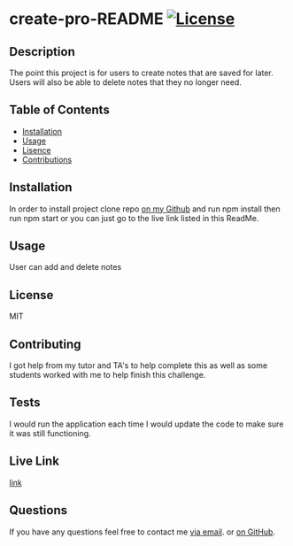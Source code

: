 # create-pro-README [![License](https://img.shields.io/static/v1?label=License&message=MIT&color=blueviolet&style=for-the-badge)](https://opensource.org/licenses/MIT)
## Description
The point this project is for users to create notes that are saved for later. Users will also be able to delete notes that they no longer need.

## Table of Contents
- [Installation](#installation)
- [Usage](#usage)
- [Lisence](#lisence)
- [Contributions](#contributions)

## Installation
In order to install project clone repo [on my Github](https://github.com/vhivestate/note-taker) and run npm install then run npm start or you can just go to the live link listed in this ReadMe.

## Usage
User can add and delete notes

## License
MIT

## Contributing 
I got help from my tutor and TA's to help complete this as well as some students worked with me to help finish this challenge.

## Tests 
I would run the application each time I would update the code to make sure it was still functioning.

## Live Link
[link](https://note-taker007474.herokuapp.com/notes)

## Questions
 If you have any questions feel free to contact me [via email](mailto:garcia.valeria001@gmail.com). or [on GitHub](https://github.com/vhivestate).